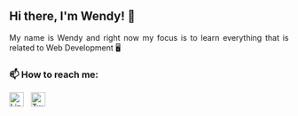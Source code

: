 ## Hi there, I'm Wendy! 👋

<!--
**wendyyng/wendyyng** is a ✨ _special_ ✨ repository because its `README.md` (this file) appears on your GitHub profile.

Here are some ideas to get you started:

- 🔭 I’m currently working on ...
- 🌱 I’m currently learning ...
- 👯 I’m looking to collaborate on ...
- 🤔 I’m looking for help with ...
- 💬 Ask me about ...
- 📫 How to reach me: ...
- 😄 Pronouns: ...
- ⚡ Fun fact: ...
-->

<div align="justify">
  My name is Wendy and right now my focus is to learn everything that is related to Web Development 🖥️ 
  </div>

<!--### ⚡ Fun fact:
- I have a background in international relations and accounting
- I have lived in 5 countries and speak 4 languages: English, Mandarin, Japanese and Malay -->

### 📫 How to reach me:
[<img align="left" alt="Linkedin" width="26px" src="https://cdn.jsdelivr.net/gh/devicons/devicon/icons/linkedin/linkedin-original.svg" style="padding-right:10px;" />](www.linkedin.com/in/wendyywng)
&nbsp;&nbsp;
[<img align="left" alt="Twitter"  src="https://cdn.jsdelivr.net/gh/devicons/devicon/icons/twitter/twitter-original.svg" style="padding-right:10px;" width="26px"/>](https://twitter.com/wendyywng)
&nbsp;&nbsp;
